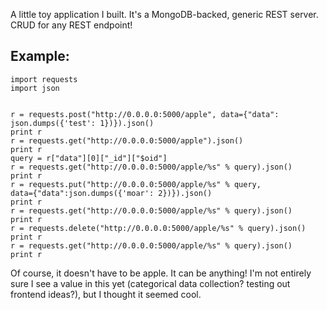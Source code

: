 A little toy application I built. It's a MongoDB-backed, generic REST
server. CRUD for any REST endpoint!

## Example:

    import requests
    import json


    r = requests.post("http://0.0.0.0:5000/apple", data={"data":
    json.dumps({'test': 1})}).json()
    print r
    r = requests.get("http://0.0.0.0:5000/apple").json()
    print r
    query = r["data"][0]["_id"]["$oid"]
    r = requests.get("http://0.0.0.0:5000/apple/%s" % query).json()
    print r
    r = requests.put("http://0.0.0.0:5000/apple/%s" % query,
    data={"data":json.dumps({'moar': 2})}).json()
    print r
    r = requests.get("http://0.0.0.0:5000/apple/%s" % query).json()
    print r
    r = requests.delete("http://0.0.0.0:5000/apple/%s" % query).json()
    print r
    r = requests.get("http://0.0.0.0:5000/apple/%s" % query).json()
    print r

Of course, it doesn't have to be apple. It can be anything! I'm not
entirely sure I see a value in this yet (categorical data collection?
testing out frontend ideas?), but I thought it seemed cool.
